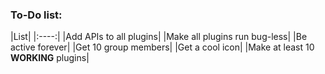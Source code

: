 <h3>To-Do list:</h3>
|List|
|:----:|
|Add APIs to all plugins|
|Make all plugins run bug-less|
|Be active forever|
|Get 10 group members|
|Get a cool icon|
|Make at least 10 <b>WORKING</b> plugins|
